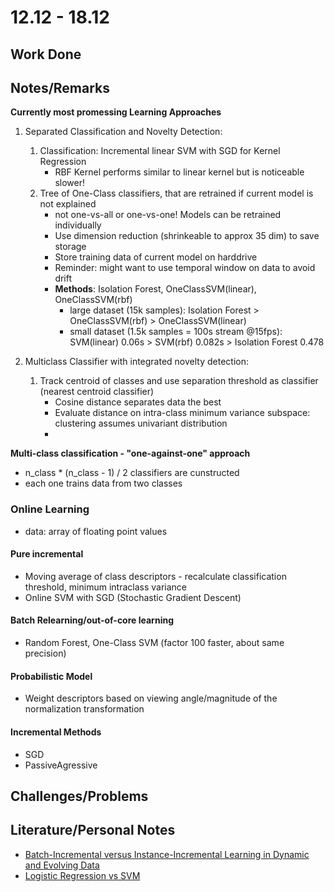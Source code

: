 # 12.12 - 18.12

## Work Done

## Notes/Remarks

**Currently most promessing Learning Approaches**


1. Separated Classification and Novelty Detection:
	1. Classification: Incremental linear SVM with SGD for Kernel Regression
		- RBF Kernel performs similar to linear kernel but is noticeable slower!
	2. Tree of One-Class classifiers, that are retrained if current model is not explained
		- not one-vs-all or one-vs-one! Models can be retrained individually
		- Use dimension reduction (shrinkeable to approx 35 dim) to save storage
		- Store training data of current model on harddrive
		- Reminder: might want to use temporal window on data to avoid drift
		- **Methods**: Isolation Forest, OneClassSVM(linear), OneClassSVM(rbf)
			- large dataset (15k samples): Isolation Forest > OneClassSVM(rbf) > OneClassSVM(linear)
			- small dataset (1.5k samples = 100s stream @15fps): SVM(linear) 0.06s > SVM(rbf) 0.082s > Isolation Forest 0.478
		
2. Multiclass Classifier with integrated novelty detection:
	1. Track centroid of classes and use separation threshold as classifier (nearest centroid classifier)
		- Cosine distance separates data the best
		- Evaluate distance on intra-class minimum variance subspace: clustering assumes univariant distribution
		- 

**Multi-class classification - "one-against-one" approach**
- n_class * (n_class - 1) / 2  classifiers are cunstructed
- each one trains data from two classes


### Online Learning
- data: array of floating point values

#### Pure incremental
- Moving average of class descriptors - recalculate classification threshold, minimum intraclass variance
- Online SVM with SGD (Stochastic Gradient Descent)


#### Batch Relearning/out-of-core learning
- Random Forest, One-Class SVM (factor 100 faster, about same precision)

#### Probabilistic Model
- Weight descriptors based on viewing angle/magnitude of the normalization transformation


#### Incremental Methods

- SGD
- PassiveAgressive


## Challenges/Problems

## Literature/Personal Notes

- [Batch-Incremental versus Instance-Incremental Learning in Dynamic and Evolving Data](http://albertbifet.com/wp-content/uploads/2013/10/IDA2012.pdf)
- [Logistic Regression vs SVM](https://www.quora.com/What-is-the-difference-between-Linear-SVMs-and-Logistic-Regression)

